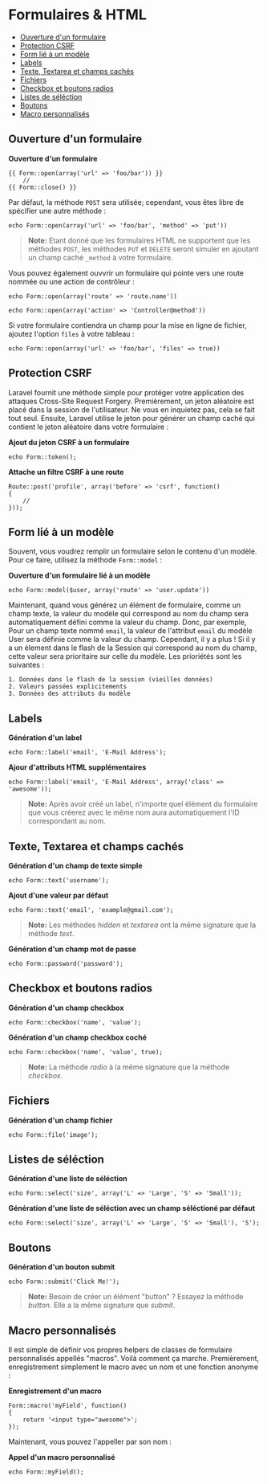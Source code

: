 # Formulaires & HTML

- [Ouverture d'un formulaire](#opening-a-form)
- [Protection CSRF](#csrf-protection)
- [Form lié à un modèle](#form-model-binding)
- [Labels](#labels)
- [Texte, Textarea et champs cachés](#text)
- [Fichiers](#file-input)
- [Checkbox et boutons radios](#checkboxes-and-radio-buttons)
- [Listes de séléction](#drop-down-lists)
- [Boutons](#buttons)
- [Macro personnalisés](#custom-macros)

<a name="opening-a-form"></a>
## Ouverture d'un formulaire

**Ouverture d'un formulaire**

    {{ Form::open(array('url' => 'foo/bar')) }}
        //
    {{ Form::close() }}

Par défaut, la méthode `POST` sera utilisée; cependant, vous êtes libre de spécifier une autre méthode :

    echo Form::open(array('url' => 'foo/bar', 'method' => 'put'))

> **Note:** Etant donné que les formulaires HTML ne supportent que les méthodes `POST`, les méthodes `PUT` et `DELETE` seront simuler en ajoutant un champ caché `_method` à votre formulaire.

Vous pouvez également ouvvrir un formulaire qui pointe vers une route nommée ou une action de contrôleur :

    echo Form::open(array('route' => 'route.name'))

    echo Form::open(array('action' => 'Controller@method'))

Si votre formulaire contiendra un champ pour la mise en ligne de fichier, ajoutez l'option `files` à votre tableau :

    echo Form::open(array('url' => 'foo/bar', 'files' => true))

<a name="csrf-protection"></a>
## Protection CSRF

Laravel fournit une méthode simple pour protéger votre application des attaques Cross-Site Request Forgery. Premièrement, un jeton aléatoire est placé dans la session de l'utilisateur. Ne vous en inquietez pas, cela se fait tout seul. Ensuite, Laravel utilise le jeton pour générer un champ caché qui contient le jeton aléatoire dans votre formulaire :

**Ajout du jeton CSRF à un formulaire**

    echo Form::token();

**Attache un filtre CSRF à une route**

    Route::post('profile', array('before' => 'csrf', function()
    {
        //
    }));

<a name="form-model-binding"></a>
## Form lié à un modèle

Souvent, vous voudrez remplir un formulaire selon le contenu d'un modèle. Pour ce faire, utilisez la méthode `Form::model` :

**Ouverture d'un formulaire lié à un modèle**

    echo Form::model($user, array('route' => 'user.update'))

Maintenant, quand vous générez un élément de formulaire, comme un champ texte, la valeur du modèle qui correspond au nom du champ sera automatiquement défini comme la valeur du champ. Donc, par exemple, Pour un champ texte nommé `email`, la valeur de l'attribut `email` du modèle User sera définie comme la valeur du champ. Cependant, il y a plus ! Si il y a un élement dans le flash de la Session qui correspond au nom du champ, cette valeur sera prioritaire sur celle du modèle. Les prioriétés sont les suivantes :

    1. Données dans le flash de la session (vieilles données)
    2. Valeurs passées explicitements
    3. Données des attributs du modèle

<a name="labels"></a>
## Labels

**Génération d'un label**

    echo Form::label('email', 'E-Mail Address');

**Ajour d'attributs HTML supplémentaires**

    echo Form::label('email', 'E-Mail Address', array('class' => 'awesome'));

> **Note:** Après avoir créé un label, n'importe quel élément du formulaire que vous créerez avec le même nom aura automatiquement l'ID correspondant au nom.

<a name="text"></a>
## Texte, Textarea et champs cachés

**Génération d'un champ de texte simple**

    echo Form::text('username');

**Ajout d'une valeur par défaut**

    echo Form::text('email', 'example@gmail.com');

> **Note:** Les méthodes *hidden* et *textarea* ont la même signature que la méthode *text*.

**Génération d'un champ mot de passe**

    echo Form::password('password');

<a name="checkboxes-and-radio-buttons"></a>
## Checkbox et boutons radios

**Génération d'un champ checkbox**

    echo Form::checkbox('name', 'value');

**Génération d'un champ checkbox coché**

    echo Form::checkbox('name', 'value', true);

> **Note:** La méthode *radio* à la même signature que la méthode *checkbox*.

<a name="file-input"></a>
## Fichiers

**Génération d'un champ fichier**

    echo Form::file('image');

<a name="drop-down-lists"></a>
## Listes de séléction

**Génération d'une liste de séléction**

    echo Form::select('size', array('L' => 'Large', 'S' => 'Small'));

**Génération d'une liste de séléction avec un champ séléctioné par défaut**

    echo Form::select('size', array('L' => 'Large', 'S' => 'Small'), 'S');

<a name="buttons"></a>
## Boutons

**Génération d'un bouton submit**

    echo Form::submit('Click Me!');

> **Note:** Besoin de créer un élément "button" ? Essayez la méthode *button*. Elle a la même signature que *submit*.

<a name="custom-macros"></a>
## Macro personnalisés

Il est simple de définir vos propres helpers de classes de formulaire personnalisés appellés "macros". Voilà comment ça marche. Premièrement, enregistrement simplement le macro avec un nom et une fonction anonyme :

**Enregistrement d'un macro**

    Form::macro('myField', function()
    {
        return '<input type="awesome">';
    });

Maintenant, vous pouvez l'appeller par son nom :

**Appel d'un macro personnalisé**

    echo Form::myField();